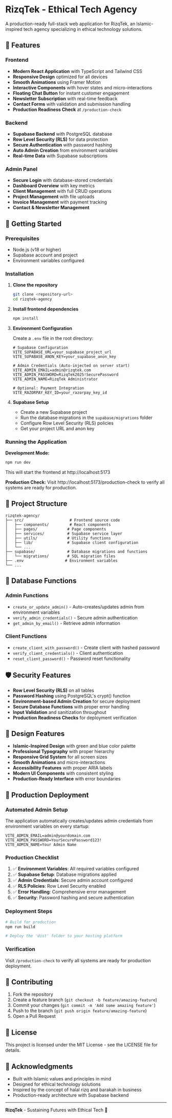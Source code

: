# RizqTek - Ethical Tech Agency

A production-ready full-stack web application for RizqTek, an Islamic-inspired tech agency specializing in ethical technology solutions.

## 🌟 Features

### Frontend
- **Modern React Application** with TypeScript and Tailwind CSS
- **Responsive Design** optimized for all devices
- **Smooth Animations** using Framer Motion
- **Interactive Components** with hover states and micro-interactions
- **Floating Chat Button** for instant customer engagement
- **Newsletter Subscription** with real-time feedback
- **Contact Forms** with validation and submission handling
- **Production Readiness Check** at `/production-check`

### Backend
- **Supabase Backend** with PostgreSQL database
- **Row Level Security (RLS)** for data protection
- **Secure Authentication** with password hashing
- **Auto Admin Creation** from environment variables
- **Real-time Data** with Supabase subscriptions

### Admin Panel
- **Secure Login** with database-stored credentials
- **Dashboard Overview** with key metrics
- **Client Management** with full CRUD operations
- **Project Management** with file uploads
- **Invoice Management** with payment tracking
- **Contact & Newsletter Management**

## 🚀 Getting Started

### Prerequisites
- Node.js (v18 or higher)
- Supabase account and project
- Environment variables configured

### Installation

1. **Clone the repository**
   ```bash
   git clone <repository-url>
   cd rizqtek-agency
   ```

2. **Install frontend dependencies**
   ```bash
   npm install
   ```

3. **Environment Configuration**
   
   Create a `.env` file in the root directory:
   ```env
   # Supabase Configuration
   VITE_SUPABASE_URL=your_supabase_project_url
   VITE_SUPABASE_ANON_KEY=your_supabase_anon_key
   
   # Admin Credentials (Auto-injected on server start)
   VITE_ADMIN_EMAIL=admin@rizqtek.com
   VITE_ADMIN_PASSWORD=RizqTek2025!SecurePassword
   VITE_ADMIN_NAME=RizqTek Administrator
   
   # Optional: Payment Integration
   VITE_RAZORPAY_KEY_ID=your_razorpay_key_id
   ```

4. **Supabase Setup**
   - Create a new Supabase project
   - Run the database migrations in the `supabase/migrations` folder
   - Configure Row Level Security (RLS) policies
   - Get your project URL and anon key

### Running the Application

**Development Mode:**
```bash
npm run dev
```

This will start the frontend at http://localhost:5173

**Production Check:**
Visit http://localhost:5173/production-check to verify all systems are ready for production.

## 📁 Project Structure

```
rizqtek-agency/
├── src/                    # Frontend source code
│   ├── components/         # React components
│   ├── pages/             # Page components
│   ├── services/          # Supabase service layer
│   ├── utils/             # Utility functions
│   ├── lib/               # Supabase client configuration
│   └── ...
├── supabase/              # Database migrations and functions
│   └── migrations/        # SQL migration files
├── .env                  # Environment variables
└── ...
```

## 🔧 Database Functions

### Admin Functions
- `create_or_update_admin()` - Auto-creates/updates admin from environment variables
- `verify_admin_credentials()` - Secure admin authentication
- `get_admin_by_email()` - Retrieve admin information

### Client Functions
- `create_client_with_password()` - Create client with hashed password
- `verify_client_credentials()` - Client authentication
- `reset_client_password()` - Password reset functionality

## 🛡️ Security Features

- **Row Level Security (RLS)** on all tables
- **Password Hashing** using PostgreSQL's crypt() function
- **Environment-based Admin Creation** for secure deployment
- **Secure Database Functions** with proper error handling
- **Input Validation** and sanitization throughout
- **Production Readiness Checks** for deployment verification

## 🎨 Design Features

- **Islamic-Inspired Design** with green and blue color palette
- **Professional Typography** with proper hierarchy
- **Responsive Grid System** for all screen sizes
- **Smooth Animations** and micro-interactions
- **Accessibility Features** with proper ARIA labels
- **Modern UI Components** with consistent styling
- **Production-Ready Interface** with error boundaries

## 🚀 Production Deployment

### Automated Admin Setup
The application automatically creates/updates admin credentials from environment variables on every startup:

```env
VITE_ADMIN_EMAIL=admin@yourdomain.com
VITE_ADMIN_PASSWORD=YourSecurePassword123!
VITE_ADMIN_NAME=Your Admin Name
```

### Production Checklist
1. ✅ **Environment Variables**: All required variables configured
2. ✅ **Supabase Setup**: Database migrations applied
3. ✅ **Admin Credentials**: Secure admin account configured
4. ✅ **RLS Policies**: Row Level Security enabled
5. ✅ **Error Handling**: Comprehensive error management
6. ✅ **Security**: Password hashing and secure authentication

### Deployment Steps
```bash
# Build for production
npm run build

# Deploy the 'dist' folder to your hosting platform
```

### Verification
Visit `/production-check` to verify all systems are ready for production deployment.

## 🤝 Contributing

1. Fork the repository
2. Create a feature branch (`git checkout -b feature/amazing-feature`)
3. Commit your changes (`git commit -m 'Add some amazing feature'`)
4. Push to the branch (`git push origin feature/amazing-feature`)
5. Open a Pull Request

## 📄 License

This project is licensed under the MIT License - see the LICENSE file for details.

## 🙏 Acknowledgments

- Built with Islamic values and principles in mind
- Designed for ethical technology solutions
- Inspired by the concept of halal rizq and barakah in business
- Production-ready architecture with Supabase backend

---

**RizqTek** - Sustaining Futures with Ethical Tech 🌟